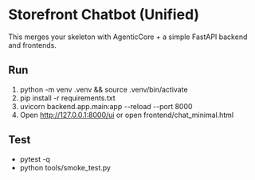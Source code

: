 # Storefront Chatbot (Unified)

This merges your skeleton with AgenticCore + a simple FastAPI backend and frontends.

## Run
1) python -m venv .venv && source .venv/bin/activate
2) pip install -r requirements.txt
3) uvicorn backend.app.main:app --reload --port 8000
4) Open http://127.0.0.1:8000/ui or open frontend/chat_minimal.html

## Test
- pytest -q
- python tools/smoke_test.py
